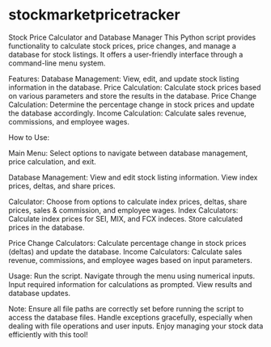 # stockmarketpricetracker

Stock Price Calculator and Database Manager
This Python script provides functionality to calculate stock prices, price changes, and manage a database for stock listings. It offers a user-friendly interface through a command-line menu system.


Features:
Database Management: View, edit, and update stock listing information in the database.
Price Calculation: Calculate stock prices based on various parameters and store the results in the database.
Price Change Calculation: Determine the percentage change in stock prices and update the database accordingly.
Income Calculation: Calculate sales revenue, commissions, and employee wages.


How to Use:

Main Menu:
Select options to navigate between database management, price calculation, and exit.

Database Management:
View and edit stock listing information.
View index prices, deltas, and share prices.

Calculator:
Choose from options to calculate index prices, deltas, share prices, sales & commission, and employee wages.
Index Calculators:
Calculate index prices for SEI, MIX, and FCX indeces.
Store calculated prices in the database.

Price Change Calculators:
Calculate percentage change in stock prices (deltas) and update the database.
Income Calculators:
Calculate sales revenue, commissions, and employee wages based on input parameters.


Usage:
Run the script.
Navigate through the menu using numerical inputs.
Input required information for calculations as prompted.
View results and database updates.


Note:
Ensure all file paths are correctly set before running the script to access the database files.
Handle exceptions gracefully, especially when dealing with file operations and user inputs.
Enjoy managing your stock data efficiently with this tool!

